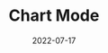 ---
layout:             page
title:              Chart Mode
published:          true
date:               2022-07-17
modified:           2022-07-18
order:              /calendar-pro/features/chart-mode
---